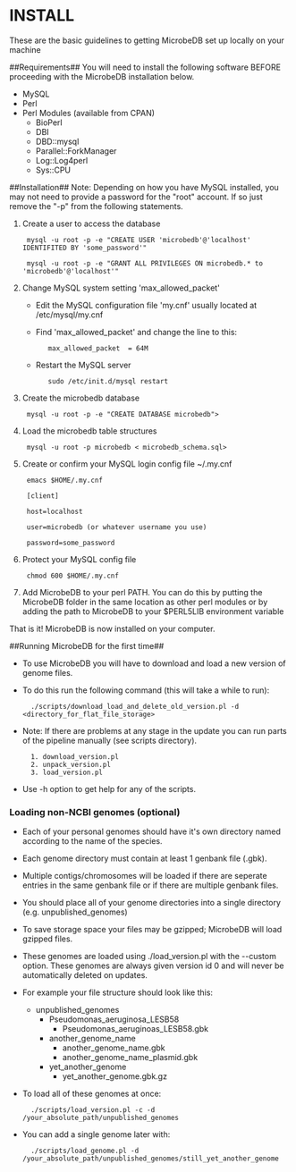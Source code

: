 INSTALL
=
These are the basic guidelines to getting MicrobeDB set up locally on your machine

##Requirements##
You will need to install the following software BEFORE proceeding with the MicrobeDB installation below. 

* MySQL
* Perl
* Perl Modules (available from CPAN)
    * BioPerl
    * DBI
    * DBD::mysql
    * Parallel::ForkManager
    * Log::Log4perl
    * Sys::CPU

##Installation##
Note: Depending on how you have MySQL installed, you may not need to provide a password for the "root" account. If so just remove the "-p" from the following statements.  

1. Create a user to access the database

        mysql -u root -p -e "CREATE USER 'microbedb'@'localhost' IDENTIFITED BY 'some_password'"

        mysql -u root -p -e "GRANT ALL PRIVILEGES ON microbedb.* to 'microbedb'@'localhost'"

2. Change MySQL system setting 'max_allowed_packet'

    * Edit the MySQL configuration file 'my.cnf' usually located at /etc/mysql/my.cnf 

    * Find 'max_allowed_packet' and change the line to this:

             max_allowed_packet  = 64M

    * Restart the MySQL server 
  
             sudo /etc/init.d/mysql restart

3. Create the microbedb database

        mysql -u root -p -e "CREATE DATABASE microbedb">

4. Load the microbedb table structures

        mysql -u root -p microbedb < microbedb_schema.sql>

5. Create or confirm your MySQL login config file ~/.my.cnf

        emacs $HOME/.my.cnf

        [client]

        host=localhost

        user=microbedb (or whatever username you use)

        password=some_password

6. Protect your MySQL config file

        chmod 600 $HOME/.my.cnf

7. Add MicrobeDB to your perl PATH. You can do this by putting the MicrobeDB folder in the same location as other perl modules or by adding the path to MicrobeDB to your $PERL5LIB environment variable

That is it! MicrobeDB is now installed on your computer.

##Running MicrobeDB for the first time##
* To use MicrobeDB you will have to download and load a new version of genome files. 

* To do this run the following command (this will take a while to run):

        ./scripts/download_load_and_delete_old_version.pl -d <directory_for_flat_file_storage>

* Note: If there are problems at any stage in the update you can run parts of the pipeline manually (see scripts directory).

        1. download_version.pl
        2. unpack_version.pl
        3. load_version.pl

* Use -h option to get help for any of the scripts.

### Loading non-NCBI genomes (optional) ###
* Each of your personal genomes should have it's own directory named according to the name of the species. 
* Each genome directory must contain at least 1 genbank file (.gbk). 
* Multiple contigs/chromosomes will be loaded if there are seperate entries in the same genbank file or if there are multiple genbank files. 
* You should place all of your genome directories into a single directory (e.g. unpublished_genomes)
* To save storage space your files may be gzipped; MicrobeDB will load gzipped files. 
* These genomes are loaded using ./load_version.pl with the --custom option. These genomes are always given version id 0 and will never be automatically deleted on updates. 

* For example your file structure should look like this:

    * unpublished_genomes
        * Pseudomonas_aeruginosa_LESB58
            * Pseudomonas_aeruginoas_LESB58.gbk
        * another_genome_name
            * another_genome_name.gbk
            * another_genome_name_plasmid.gbk
        * yet_another_genome
            * yet_another_genome.gbk.gz

* To load all of these genomes at once:
  
        ./scripts/load_version.pl -c -d /your_absolute_path/unpublished_genomes

* You can add a single genome later with:

        ./scripts/load_genome.pl -d /your_absolute_path/unpublished_genomes/still_yet_another_genome
